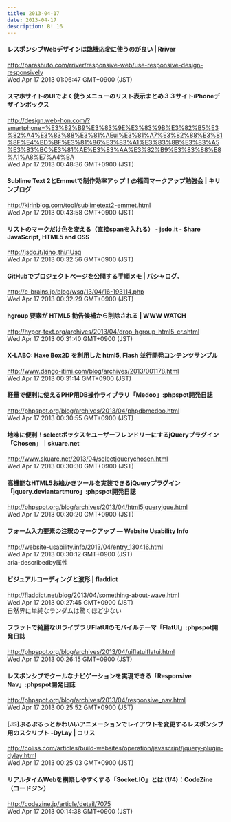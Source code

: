 ```yaml
---
title: 2013-04-17
date: 2013-04-17
description: B! 16
---
```


#### レスポンシブWebデザインは臨機応変に使うのが良い  |  Rriver
http://parashuto.com/rriver/responsive-web/use-responsive-design-responsively<br>
Wed Apr 17 2013 01:06:47 GMT+0900 (JST)<br>


#### スマホサイトのUIでよく使うメニューのリスト表示まとめ３３サイトiPhoneデザインボックス
http://design.web-hon.com/?smartphone=%E3%82%B9%E3%83%9E%E3%83%9B%E3%82%B5%E3%82%A4%E3%83%88%E3%81%AEui%E3%81%A7%E3%82%88%E3%81%8F%E4%BD%BF%E3%81%86%E3%83%A1%E3%83%8B%E3%83%A5%E3%83%BC%E3%81%AE%E3%83%AA%E3%82%B9%E3%83%88%E8%A1%A8%E7%A4%BA<br>
Wed Apr 17 2013 00:48:36 GMT+0900 (JST)<br>


#### Sublime Text 2とEmmetで制作効率アップ！@福岡マークアップ勉強会 | キリンブログ
http://kirinblog.com/tool/sublimetext2-emmet.html<br>
Wed Apr 17 2013 00:43:58 GMT+0900 (JST)<br>


#### リストのマークだけ色を変える（直接spanを入れる） - jsdo.it - Share JavaScript, HTML5 and CSS
http://jsdo.it/kino_thi/1Usq<br>
Wed Apr 17 2013 00:32:56 GMT+0900 (JST)<br>


#### GitHubでプロジェクトページを公開する手順メモ | バシャログ。
http://c-brains.jp/blog/wsg/13/04/16-193114.php<br>
Wed Apr 17 2013 00:32:29 GMT+0900 (JST)<br>


#### hgroup 要素が HTML5 勧告候補から削除される | WWW WATCH
http://hyper-text.org/archives/2013/04/drop_hgroup_html5_cr.shtml<br>
Wed Apr 17 2013 00:31:40 GMT+0900 (JST)<br>


#### X-LABO: Haxe Box2D を利用した html5, Flash 並行開発コンテンツサンプル
http://www.dango-itimi.com/blog/archives/2013/001178.html<br>
Wed Apr 17 2013 00:31:14 GMT+0900 (JST)<br>


#### 軽量で便利に使えるPHP用DB操作ライブラリ「Medoo」:phpspot開発日誌
http://phpspot.org/blog/archives/2013/04/phpdbmedoo.html<br>
Wed Apr 17 2013 00:30:55 GMT+0900 (JST)<br>


#### 地味に便利！selectボックスをユーザーフレンドリーにするjQueryプラグイン「Chosen」｜skuare.net
http://www.skuare.net/2013/04/selectjquerychosen.html<br>
Wed Apr 17 2013 00:30:30 GMT+0900 (JST)<br>


#### 高機能なHTML5お絵かきツールを実装できるjQueryプラグイン「jquery.deviantartmuro」:phpspot開発日誌
http://phpspot.org/blog/archives/2013/04/html5jqueryjque.html<br>
Wed Apr 17 2013 00:30:20 GMT+0900 (JST)<br>


#### フォーム入力要素の注釈のマークアップ — Website Usability Info
http://website-usability.info/2013/04/entry_130416.html<br>
Wed Apr 17 2013 00:30:12 GMT+0900 (JST)<br>
aria-describedby属性


#### ビジュアルコーディングと波形 | fladdict
http://fladdict.net/blog/2013/04/something-about-wave.html<br>
Wed Apr 17 2013 00:27:45 GMT+0900 (JST)<br>
自然界に単純なランダムは驚くほど少ない


#### フラットで綺麗なUIライブラリFlatUIのモバイルテーマ「FlatUI」:phpspot開発日誌
http://phpspot.org/blog/archives/2013/04/uiflatuiflatui.html<br>
Wed Apr 17 2013 00:26:15 GMT+0900 (JST)<br>


#### レスポンシブでクールなナビゲーションを実現できる「Responsive Nav」:phpspot開発日誌
http://phpspot.org/blog/archives/2013/04/responsive_nav.html<br>
Wed Apr 17 2013 00:25:52 GMT+0900 (JST)<br>


####   [JS]ぷるぷるっとかわいいアニメーションでレイアウトを変更するレスポンシブ用のスクリプト -DyLay | コリス
http://coliss.com/articles/build-websites/operation/javascript/jquery-plugin-dylay.html<br>
Wed Apr 17 2013 00:25:03 GMT+0900 (JST)<br>


#### リアルタイムWebを構築しやすくする「Socket.IO」とは (1/4)：CodeZine（コードジン）
http://codezine.jp/article/detail/7075<br>
Wed Apr 17 2013 00:14:38 GMT+0900 (JST)<br>


